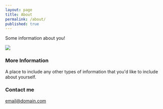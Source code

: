 ```yaml
---
layout: page
title: About
permalink: /about/
published: true
---
```


Some information about you!

![]({{site.baseurl}}/images/sj.jpg)

### More Information

A place to include any other types of information that you'd like to include about yourself.

### Contact me

[email@domain.com](mailto:email@domain.com)
